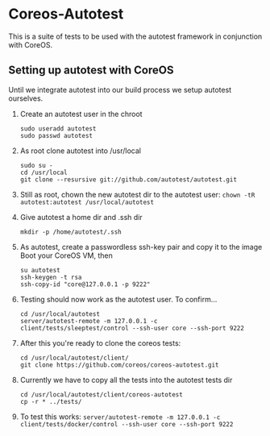 Coreos-Autotest
===============

This is a suite of tests to be used with the autotest framework in conjunction with CoreOS.

Setting up autotest with CoreOS
-------------------------------
Until we integrate autotest into our build process we setup autotest ourselves.

1. Create an autotest user in the chroot
	```
	sudo useradd autotest
	sudo passwd autotest
	```

2. As root clone autotest into /usr/local
	```
	sudo su -
	cd /usr/local
	git clone --resursive git://github.com/autotest/autotest.git
	```

3. Still as root, chown the new autotest dir to the autotest user:
	`chown -tR autotest:autotest /usr/local/autotest`

4. Give autotest a home dir and .ssh dir

	`mkdir -p /home/autotest/.ssh`

5. As autotest, create a passwordless ssh-key pair and copy it to the image
   	Boot your CoreOS VM, then
	```
	su autotest
	ssh-keygen -t rsa
	ssh-copy-id "core@127.0.0.1 -p 9222"
	```

6. Testing should now work as the autotest user.  To confirm...
	```
	cd /usr/local/autotest
	server/autotest-remote -m 127.0.0.1 -c client/tests/sleeptest/control --ssh-user core --ssh-port 9222
	```

7. After this you're ready to clone the coreos tests:
	```
	cd /usr/local/autotest/client/
	git clone https://github.com/coreos/coreos-autotest.git
	```

8. Currently we have to copy all the tests into the autotest tests dir
	```
	cd /usr/local/autotest/client/coreos-autotest
	cp -r * ../tests/
	```

8. To test this works:
	`server/autotest-remote -m 127.0.0.1 -c client/tests/docker/control --ssh-user core --ssh-port 9222`

